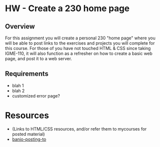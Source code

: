 # HW - Create a 230 home page

## Overview
For this assignment you will create a personal 230 "home page" where you will be able to post links to the exercises and projects you will complete for this course. For those of you have not touched HTML & CSS since taking IGME-110, it will also function as a refresher on how to create a basic web page, and post it to a web server.

## Requirements
* blah 1
* blah 2
* customized error page?

# Resources
* (Links to HTML/CSS resources, and/or refer them to mycourses for posted material)
* [banjo-posting-to](../notes/banjo-posting-to.md)
